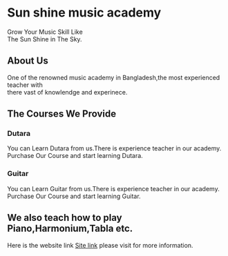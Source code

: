 # Sun shine music academy

Grow Your Music Skill Like <br />
The Sun Shine in The Sky.

## About Us

One of the renowned music academy in Bangladesh,the most experienced teacher with <br />
there vast of knowlendge and experinece.

## The Courses We Provide

### Dutara

You can Learn Dutara from us.There is experience teacher in our academy.<br/>
Purchase Our Course and start learning Dutara.

### Guitar

You can Learn Guitar from us.There is experience teacher in our academy.<br/>
Purchase Our Course and start learning Guitar.

## We also teach how to play Piano,Harmonium,Tabla etc.

Here is the website link [Site link](https://musicacademybangladesh.netlify.app/) please visit for more information.

